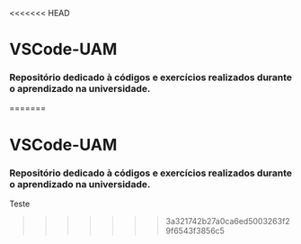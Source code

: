 <<<<<<< HEAD
# VSCode-UAM

### Repositório dedicado à códigos e exercícios realizados durante o aprendizado na universidade.
=======
# VSCode-UAM

### Repositório dedicado à códigos e exercícios realizados durante o aprendizado na universidade.
Teste
>>>>>>> 3a321742b27a0ca6ed5003263f29f6543f3856c5
